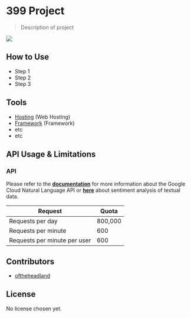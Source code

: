 # 399 Project

> Description of project

![](http://via.placeholder.com/400x400)

## How to Use 

- Step 1
- Step 2
- Step 3

## Tools

- [Hosting](www.com/) (Web Hosting)
- [Framework](www.com) (Framework)
- etc
- etc

## API Usage & Limitations

### API

Please refer to the [**documentation**](https://cloud.google.com/natural-language/docs/) for more information about the Google Cloud Natural Language API or [**here**](https://cloud.google.com/natural-language/docs/analyzing-sentiment) about sentiment analysis of textual data.

| Request                      | Quota   |
| ---------------------------- | ------- |
| Requests per day             | 800,000 |
| Requests per minute          | 600     |
| Requests per minute per user | 600     |

## Contributors

- [oftheheadland](https://github.com/oftheheadland)

## License

No license chosen yet.
